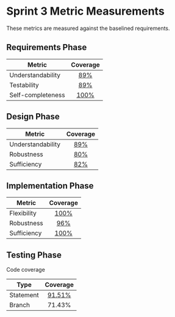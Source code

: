 # Sprint 3 Metric Measurements

These metrics are measured against the baselined requirements. 


## Requirements Phase

Metric | Coverage
--- | :---:
Understandability | [89%](./requirements-understandability-measurements.md)
Testability | [89%](./requirements-testability-measurements.md)
Self-completeness | [100%](./requirements-self-completeness-measurements.md)


## Design Phase

Metric | Coverage
--- | :---:
Understandability | [89%](./design-understandability-measurements.md)
Robustness | [80%](./design-robustness-measurements.md)
Sufficiency | [82%](./design-sufficiency-measurements.md)


## Implementation Phase

Metric | Coverage
--- | :---:
Flexibility | [100%](./implementation-flexibility-measurements.md)
Robustness | [96%](./implementation-robustness-measurements.md)
Sufficiency | [100%](./implementation-sufficiency-measurements.md)


## Testing Phase

Code coverage

Type | Coverage
--- | :---:
Statement | [91.51%](https://coveralls.io/builds/9163863)
Branch | 71.43%